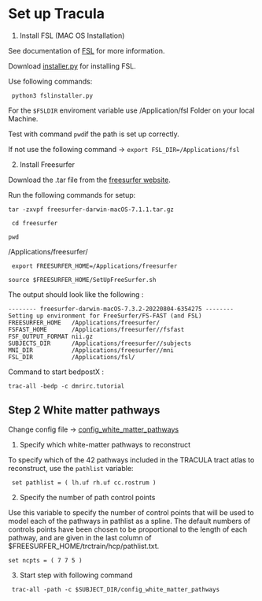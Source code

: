# Set up Tracula


1. Install FSL (MAC OS Installation)

See documentation of [FSL](https://fsl.fmrib.ox.ac.uk/fsl/fslwiki/FslInstallation/MacOsX) for more information. 

Download [installer.py](https://git.fmrib.ox.ac.uk/fsl/conda/installer/-/blob/master/fsl/installer/fslinstaller.py) for installing  FSL. 

Use following commands: 

``` python3 fslinstaller.py```

For the ```$FSLDIR``` enviroment variable use /Application/fsl Folder on your local Machine. 

Test with command ```pwd```if the path is set up correctly. 

If not use the following command -> ```export FSL_DIR=/Applications/fsl```






2. Install Freesurfer 

Download the .tar file from the [freesurfer website](https://surfer.nmr.mgh.harvard.edu/fswiki/rel7downloads).

Run the following commands for setup: 

```tar -zxvpf freesurfer-darwin-macOS-7.1.1.tar.gz ```

``` cd freesurfer```

```pwd```

/Applications/freesurfer/

``` export FREESURFER_HOME=/Applications/freesurfer```

```source $FREESURFER_HOME/SetUpFreeSurfer.sh```

The output should look like the following : 


```
-------- freesurfer-darwin-macOS-7.3.2-20220804-6354275 --------
Setting up environment for FreeSurfer/FS-FAST (and FSL)
FREESURFER_HOME   /Applications/freesurfer/
FSFAST_HOME       /Applications/freesurfer//fsfast
FSF_OUTPUT_FORMAT nii.gz
SUBJECTS_DIR      /Applications/freesurfer//subjects
MNI_DIR           /Applications/freesurfer//mni
FSL_DIR           /Applications/fsl/
```





Command to start bedpostX : 

```trac-all -bedp -c dmrirc.tutorial ```





## Step 2 White matter pathways 


Change config file -> [config_white_matter_pathways](https://github.com/livia-wllr/dwi_pipeline/tree/main/tracula/config_white_matter_pathways)

1. Specify which white-matter pathways to reconstruct 

To specify which of the 42 pathways included in the TRACULA tract atlas to reconstruct, use the ```pathlist``` variable:

```  set pathlist = ( lh.uf rh.uf cc.rostrum ) ```


2. Specify the number of path control points

Use this variable to specify the number of control points that will be used to model each of the pathways in pathlist as a spline.  The default numbers of controls points have been chosen to be proportional to the length of each pathway, and are given in the last column of $FREESURFER_HOME/trctrain/hcp/pathlist.txt.

``` set ncpts = ( 7 7 5 ) ```


3. Start step with following command 

``` trac-all -path -c $SUBJECT_DIR/config_white_matter_pathways``` 


